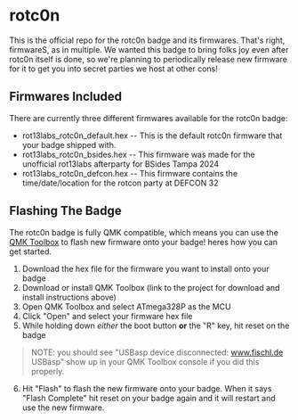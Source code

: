 # rotc0n

This is the official repo for the rotc0n badge and its firmwares. That's right, firmwareS, as in multiple. We 
wanted this badge to bring folks joy even after rotc0n itself is done, so we're planning to periodically release 
new firmware for it to get you into secret parties we host at other cons!

## Firmwares Included

There are currently three different firmwares available for the rotc0n badge:

- rot13labs_rotc0n_default.hex -- This is the default rotc0n firmware that your badge shipped with.
- rot13labs_rotc0n_bsides.hex -- This firmware was made for the unofficial rot13labs afterparty for BSides Tampa 2024
- rot13labs_rotc0n_defcon.hex -- This firmware contains the time/date/location for the rotcon party at DEFCON 32

## Flashing The Badge

The rotc0n badge is fully QMK compatible, which means you can use the [QMK 
Toolbox](https://github.com/qmk/qmk_toolbox) to flash new firmware onto your badge! heres how you can get 
started.

1. Download the hex file for the firmware you want to install onto your badge
2. Download or install QMK Toolbox (link to the project for download and install instructions above)
3. Open QMK Toolbox and select ATmega328P as the MCU
4. Click "Open" and select your firmware hex file
5. While holding down *either* the boot button **or** the "R" key, hit reset on the badge
> NOTE: you should see "USBasp device disconnected: www.fischl.de USBasp" show up in your QMK Toolbox console if 
you did this properly.
6. Hit "Flash" to flash the new firmware onto your badge. When it says "Flash Complete" hit reset on your badge 
again and it will restart and use the new firmware. 
